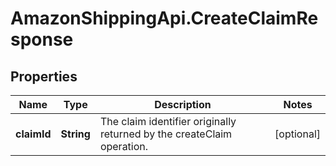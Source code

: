 # AmazonShippingApi.CreateClaimResponse

## Properties

Name | Type | Description | Notes
------------ | ------------- | ------------- | -------------
**claimId** | **String** | The claim identifier originally returned by the createClaim operation. | [optional] 


